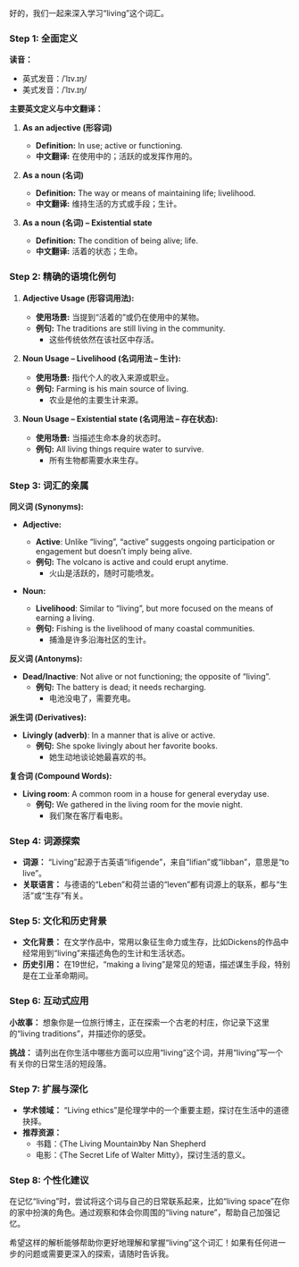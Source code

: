 好的，我们一起来深入学习“living”这个词汇。

### Step 1: 全面定义

**读音：**
- 英式发音：/ˈlɪv.ɪŋ/
- 美式发音：/ˈlɪv.ɪŋ/

**主要英文定义与中文翻译：**
1. **As an adjective (形容词)**
   - **Definition:** In use; active or functioning.
   - **中文翻译:** 在使用中的；活跃的或发挥作用的。
   
2. **As a noun (名词)**
   - **Definition:** The way or means of maintaining life; livelihood.
   - **中文翻译:** 维持生活的方式或手段；生计。

3. **As a noun (名词) – Existential state**
   - **Definition:** The condition of being alive; life.
   - **中文翻译:** 活着的状态；生命。

### Step 2: 精确的语境化例句

1. **Adjective Usage (形容词用法):**
   - **使用场景:** 当提到“活着的”或仍在使用中的某物。
   - **例句:** The traditions are still living in the community. 
     - 这些传统依然在该社区中存活。

2. **Noun Usage – Livelihood (名词用法 – 生计):**
   - **使用场景:** 指代个人的收入来源或职业。
   - **例句:** Farming is his main source of living.
     - 农业是他的主要生计来源。

3. **Noun Usage – Existential state (名词用法 – 存在状态):**
   - **使用场景:** 当描述生命本身的状态时。
   - **例句:** All living things require water to survive.
     - 所有生物都需要水来生存。

### Step 3: 词汇的亲属

**同义词 (Synonyms):**
- **Adjective:**
  - **Active**: Unlike “living”, “active” suggests ongoing participation or engagement but doesn’t imply being alive.
  - **例句:** The volcano is active and could erupt anytime.
    - 火山是活跃的，随时可能喷发。

- **Noun:**
  - **Livelihood**: Similar to “living”, but more focused on the means of earning a living.
  - **例句:** Fishing is the livelihood of many coastal communities.
    - 捕渔是许多沿海社区的生计。

**反义词 (Antonyms):**
- **Dead/Inactive**: Not alive or not functioning; the opposite of “living”.
  - **例句:** The battery is dead; it needs recharging.
    - 电池没电了，需要充电。

**派生词 (Derivatives):**
- **Livingly (adverb)**: In a manner that is alive or active.
  - **例句:** She spoke livingly about her favorite books.
    - 她生动地谈论她最喜欢的书。

**复合词 (Compound Words):**
- **Living room**: A common room in a house for general everyday use.
  - **例句:** We gathered in the living room for the movie night.
    - 我们聚在客厅看电影。

### Step 4: 词源探索

- **词源：** “Living”起源于古英语“lifigende”，来自“lifian”或“libban”，意思是“to live”。
- **关联语言：** 与德语的“Leben”和荷兰语的“leven”都有词源上的联系，都与“生活”或“生存”有关。

### Step 5: 文化和历史背景

- **文化背景：** 在文学作品中，常用以象征生命力或生存，比如Dickens的作品中经常用到“living”来描述角色的生计和生活状态。
- **历史引用：** 在19世纪，“making a living”是常见的短语，描述谋生手段，特别是在工业革命期间。

### Step 6: 互动式应用

**小故事：**
想象你是一位旅行博主，正在探索一个古老的村庄，你记录下这里的“living traditions”，并描述你的感受。

**挑战：**
请列出在你生活中哪些方面可以应用“living”这个词，并用“living”写一个有关你的日常生活的短段落。

### Step 7: 扩展与深化

- **学术领域：** “Living ethics”是伦理学中的一个重要主题，探讨在生活中的道德抉择。
- **推荐资源：** 
  - 书籍：《The Living Mountain》by Nan Shepherd
  - 电影：《The Secret Life of Walter Mitty》，探讨生活的意义。
  
### Step 8: 个性化建议

在记忆“living”时，尝试将这个词与自己的日常联系起来，比如“living space”在你的家中扮演的角色。通过观察和体会你周围的“living nature”，帮助自己加强记忆。

希望这样的解析能够帮助你更好地理解和掌握“living”这个词汇！如果有任何进一步的问题或需要更深入的探索，请随时告诉我。